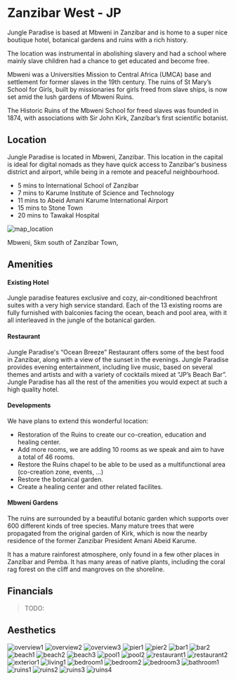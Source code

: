# Zanzibar West - JP

Jungle Paradise is based at Mbweni in Zanzibar and is home to a super nice boutique hotel, botanical gardens and ruins with a rich history.

The location was instrumental in abolishing slavery and had a school where mainly slave children had a chance to get educated and become free.

Mbweni was a Universities Mission to Central Africa (UMCA) base and settlement for former slaves in the 19th century. The ruins of St Mary’s School for Girls, built by missionaries for girls freed from slave ships, is now set amid the lush gardens of Mbweni Ruins.

The Historic Ruins of the Mbweni School for freed slaves was founded in 1874, with associations with Sir John Kirk, Zanzibar’s first scientific botanist. 

## Location 

Jungle Paradise is located in Mbweni, Zanzibar. This location in the capital is ideal for digital nomads as they have quick access to Zanzibar's business district and airport, while being in a remote and peaceful neighbourhood.

- 5 mins to International School of Zanzibar
- 7 mins to Karume Institute of Science and Technology
- 11 mins to Abeid Amani Karume International Airport
- 15 mins to Stone Town
- 20 mins to Tawakal Hospital

![map_location](img/map_location.png)  

Mbweni, 5km south of Zanzibar Town,

## Amenities

#### Existing Hotel

Jungle paradise features exclusive and cozy, air-conditioned beachfront suites with a very high service standard. Each of the 13 existing rooms are fully furnished with balconies facing the ocean, beach and pool area, with it all interleaved in the jungle of the botanical garden. 

#### Restaurant

Jungle Paradise's “Ocean Breeze” Restaurant offers some of the best food in Zanzibar, along with a view of the sunset in the evenings. Jungle Paradise provides evening entertainment, including live music, based on several themes and artists and with a variety of cocktails mixed at “JP’s Beach Bar”. Jungle Paradise has all the rest of the amenities you would expect at such a high quality hotel. 

#### Developments

We have plans to extend this wonderful location:
- Restoration of the Ruins to create our co-creation, education and healing center.
- Add more rooms, we are adding 10 rooms as we speak and aim to have a total of 46 rooms.
- Restore the Ruins chapel to be able to be used as a multifunctional area (co-creation zone, events, …)
- Restore the botanical garden.
- Create a healing center and other related facilites.

#### Mbweni Gardens

The ruins are surrounded by a beautiful botanic garden which supports over 600 different kinds of tree species. Many mature trees that were propagated from the original garden of Kirk, which is now the nearby residence of the former Zanzibar President Amani Abeid Karume.

It has a mature rainforest atmosphere, only found in a few other places in Zanzibar and Pemba. It has many areas of native plants, including the coral rag forest on the cliff and mangroves on the shoreline.
 
## Financials

> TODO:

## Aesthetics

![overview1](img/overview1.jpeg)
![overview2](img/overview2.jpeg)
![overview3](img/overview3.jpeg)
![pier1](img/pier1.jpeg)
![pier2](img/pier2.jpeg)
![bar1](img/bar1.jpeg)
![bar2](img/bar2.jpeg)
![beach1](img/beach1.jpeg)
![beach2](img/beach2.jpeg)
![beach3](img/beach3.png)
![pool1](img/pool1.jpeg)
![pool2](img/pool2.jpeg)
![restaurant1](img/restaurant1.jpeg)
![restaurant2](img/restaurant2.jpeg)
![exterior1](img/exterior1.jpeg)
![living1](img/living1.jpeg)
![bedroom1](img/bedroom1.jpeg)
![bedroom2](img/bedroom2.jpeg)
![bedroom3](img/bedroom3.jpeg)
![bathroom1](img/bathroom1.jpeg)
![ruins1](img/ruins1.jpeg)
![ruins2](img/ruins2.jpeg)
![ruins3](img/ruins3.png)
![ruins4](img/ruins4.png)

